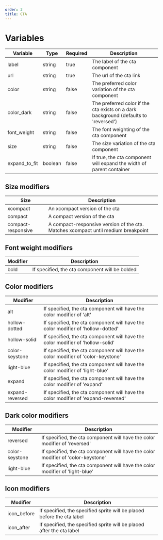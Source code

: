 ```yaml
---
order: 3
title: CTA
---
```

# Variables
| Variable      | Type    | Required | Description                                                                         |
|---------------|---------|----------|-------------------------------------------------------------------------------------|
| label         | string  | true     | The label of the cta component                                                      |
| url           | string  | true     | The url of the cta link                                                             |
| color         | string  | false    | The preferred color variation of the cta component                                  |
| color_dark    | string  | false    | The preferred color if the cta exists on a dark background (defaults to 'reversed') |
| font_weight   | string  | false    | The font weighting of the cta component                                             |
| size          | string  | false    | The size variation of the cta component                                             |
| expand_to_fit | boolean | false    | If true, the cta component will expand the width of parent container                |

## Size modifiers
| Size               | Description                                                                       |
|--------------------|-----------------------------------------------------------------------------------|
| xcompact           | An xcompact version of the cta                                                    |
| compact            | A compact version of the cta                                                      |
| compact-responsive | A compact-responsive version of the cta. Matches xcompact until medium breakpoint |

## Font weight modifiers
| Modifier | Description                                    |
|----------|------------------------------------------------|
| bold     | If specified, the cta component will be bolded |

## Color modifiers
| Modifier         | Description                                                                       |
|------------------|-----------------------------------------------------------------------------------|
| alt              | If specified, the cta component will have the color modifier of 'alt'             |
| hollow-dotted    | If specified, the cta component will have the color modifier of 'hollow-dotted'   |
| hollow-solid     | If specified, the cta component will have the color modifier of 'hollow-solid'    |
| color-keystone   | If specified, the cta component will have the color modifier of 'color-keystone'  |
| light-blue       | If specified, the cta component will have the color modifier of 'light-blue'      |
| expand           | If specified, the cta component will have the color modifier of 'expand'          |
| expand-reversed  | If specified, the cta component will have the color modifier of 'expand-reversed' |

## Dark color modifiers
| Modifier        | Description                                                                       |
|-----------------|-----------------------------------------------------------------------------------|
| reversed        | If specified, the cta component will have the color modifier of 'reversed'        |
| color-keystone  | If specified, the cta component will have the color modifier of 'color-keystone'  |
| light-blue      | If specified, the cta component will have the color modifier of 'light-blue'      |

## Icon modifiers
| Modifier       | Description                                                            |
|----------------|------------------------------------------------------------------------|
| icon_before    | If specified, the specified sprite will be placed before the cta label |
| icon_after     | If specified, the specified sprite will be placed after the cta label  |

